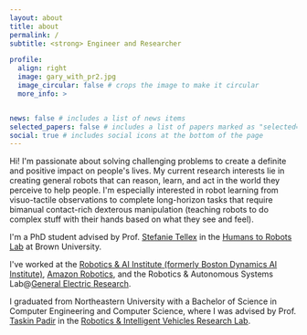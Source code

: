 ```yaml
---
layout: about
title: about
permalink: /
subtitle: <strong> Engineer and Researcher

profile:
  align: right
  image: gary_with_pr2.jpg
  image_circular: false # crops the image to make it circular
  more_info: >


news: false # includes a list of news items
selected_papers: false # includes a list of papers marked as "selected={true}"
social: true # includes social icons at the bottom of the page
---
```


Hi! I'm passionate about solving challenging problems to create a definite and positive impact on people's lives. 
My current research interests lie in creating general robots that can reason, learn, and act in 
the world they perceive to help people. I'm especially interested in robot learning from visuo-tactile observations 
to complete long-horizon tasks that require bimanual contact-rich dexterous manipulation (teaching robots to do complex stuff with their hands based on what they see and feel).

I'm a PhD student advised by Prof. [Stefanie Tellex](https://www.linkedin.com/in/stefanie-tellex-38468818/) in the [Humans to Robots Lab](https://h2r.cs.brown.edu/) at Brown University.

I've worked at the [Robotics & AI Institute (formerly Boston Dynamics AI Institute)](https://rai-inst.com/),
 [Amazon Robotics](https://www.linkedin.com/company/amazon-fulfillment-technologies-robotics/p), and
 the Robotics & Autonomous Systems Lab@[General Electric Research](https://www.linkedin.com/company/geresearch/).

I graduated from Northeastern University with a Bachelor of Science in Computer Engineering and Computer Science, where I was advised by Prof. [Taskin Padir](https://www.linkedin.com/in/tpadir/)
in the [Robotics & Intelligent Vehicles Research Lab](https://robot.neu.edu/).